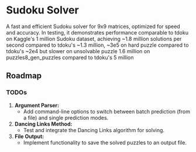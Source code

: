 # Sudoku Solver

A fast and efficient Sudoku solver for 9x9 matrices, optimized for speed and accuracy. In testing, it demonstrates performance comparable to tdoku on Kaggle's 1 million Sudoku dataset, achieving ~1.8 million solutions per second compared to tdoku's ~1.3 million, ~3e5 on hard puzzle compared to tdoku's ~2e4 but slower on unsolvable puzzle 1.6 million on puzzles8_gen_puzzles compared to tdoku's 5 million



## Roadmap
### TODOs
1. **Argument Parser:**
   - Add command-line options to switch between batch prediction (from a file) and single prediction modes.
2. **Dancing Links Method:**
   - Test and integrate the Dancing Links algorithm for solving.
3. **File Output:**
   - Implement functionality to save the solved puzzles to an output file.
